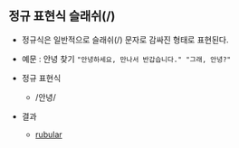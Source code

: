 ## 정규 표현식 슬래쉬(/)
- 정규식은 일반적으로 슬래쉬(/) 문자로 감싸진 형태로 표현된다.

- 예문 : 안녕 찾기
`
	"안녕하세요, 만나서 반갑습니다."
	"그래, 안녕?"
`

- 정규 표현식
	- /안녕/

- 결과
	- [rubular](https://rubular.com/r/i6kXOgYO9f)